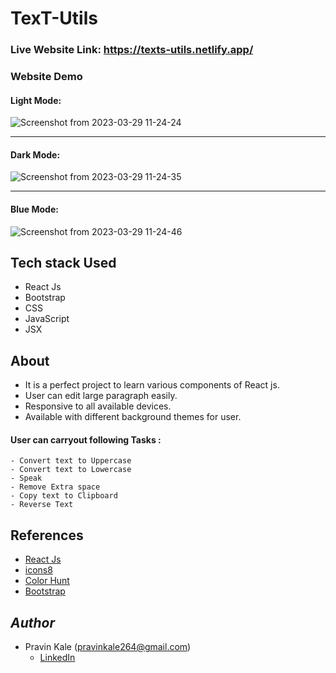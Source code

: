 # TexT-Utils

### Live Website Link: https://texts-utils.netlify.app/

### Website Demo

<div>

#### Light Mode:

![Screenshot from 2023-03-29 11-24-24](https://user-images.githubusercontent.com/91412104/228440083-3f25ccc2-e881-4096-a4b9-d96e7942406e.png)


<hr/>

#### Dark Mode:
![Screenshot from 2023-03-29 11-24-35](https://user-images.githubusercontent.com/91412104/228439820-541b35fd-0100-4c8f-8b37-ff6c50128f47.png)

<hr/>

#### Blue Mode:
![Screenshot from 2023-03-29 11-24-46](https://user-images.githubusercontent.com/91412104/228439912-12de2729-243c-4203-a8c6-b01659336f91.png)

</div>

## Tech stack Used

- React Js
- Bootstrap
- CSS
- JavaScript
- JSX

## About

* It is a perfect project to learn various components of React js.
* User can edit large paragraph easily.
* Responsive to all available devices.
* Available with different background themes for user.

#### User can carryout following Tasks :
    - Convert text to Uppercase
    - Convert text to Lowercase
    - Speak
    - Remove Extra space
    - Copy text to Clipboard
    - Reverse Text

## References

* [React Js](https://reactjs.org/docs/getting-started.html)
* [icons8](https://icons8.com/icons/)
* [Color Hunt](https://colorhunt.co/palettes/)
* [Bootstrap](https://getbootstrap.com/docs/5.3/getting-started/introduction/)

## *Author*

* Pravin Kale (pravinkale264@gmail.com)
  - [LinkedIn](https://www.linkedin.com/in/pravin-kale-b07a901ba/)

